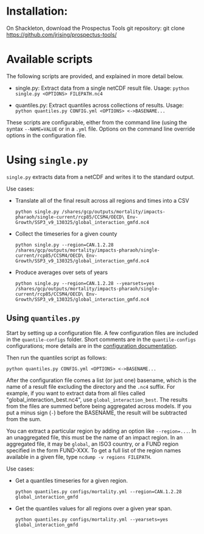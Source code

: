 # Installation:

On Shackleton, download the Prospectus Tools git repository:
git clone https://github.com/jrising/prospectus-tools/

# Available scripts

The following scripts are provided, and explained in more detail below.

- single.py: Extract data from a single netCDF result file.
  Usage: `python single.py <OPTIONS> FILEPATH.nc4`

- quantiles.py: Extract quantiles across collections of results.
  Usage: `python quantiles.py CONFIG.yml <OPTIONS> <->BASENAME...`

These scripts are configurable, either from the command line (using
the syntax `--NAME=VALUE` or in a `.yml` file.  Options on the command
line override options in the configuration file.

# Using `single.py`

`single.py` extracts data from a netCDF and writes it to the standard output.

Use cases:
- Translate all of the final result across all regions and times into a CSV

  `python single.py /shares/gcp/outputs/mortality/impacts-pharaoh/single-current/rcp85/CCSM4/OECD\ Env-Growth/SSP3_v9_130325/global_interaction_gmfd.nc4`
  
- Collect the timeseries for a given county

  `python single.py --region=CAN.1.2.28 /shares/gcp/outputs/mortality/impacts-pharaoh/single-current/rcp85/CCSM4/OECD\ Env-Growth/SSP3_v9_130325/global_interaction_gmfd.nc4`
  
- Produce averages over sets of years

  `python single.py --region=CAN.1.2.28 --yearsets=yes /shares/gcp/outputs/mortality/impacts-pharaoh/single-current/rcp85/CCSM4/OECD\ Env-Growth/SSP3_v9_130325/global_interaction_gmfd.nc4`

## Using `quantiles.py`

Start by setting up a configuration file.  A few configuration files
are included in the `quantile-configs` folder.  Short comments are in
the `quantile-configs` configurations; more details are in the
[configuration documentation](config-docs.md).

Then run the quantiles script as follows:

```
python quantiles.py CONFIG.yml <OPTIONS> <->BASENAME...
```

After the configuration file comes a list (or just one) basename,
which is the name of a result file excluding the directory and the
`.nc4` suffix.  For example, if you want to extract data from all
files called "global_interaction_best.nc4", use
`global_interaction_best`.  The results from the files are summed
before being aggregated across models.  If you put a minus sign (`-`)
before the BASENAME, the result will be subtracted from the sum.

You can extract a particular region by adding an option like
`--region=...`.  In an unaggregated file, this must be the name of an
impact region.  In an aggregated file, it may be `global`, an ISO3
country, or a FUND region specified in the form FUND-XXX.  To get a
full list of the region names available in a given file, type `ncdump
-v regions FILEPATH`.

Use cases:
- Get a quantiles timeseries for a given region.

  `python quantiles.py configs/mortality.yml --region=CAN.1.2.28 global_interaction_gmfd`

- Get the quantiles values for all regions over a given year span.

  `python quantiles.py configs/mortality.yml --yearsets=yes global_interaction_gmfd`
